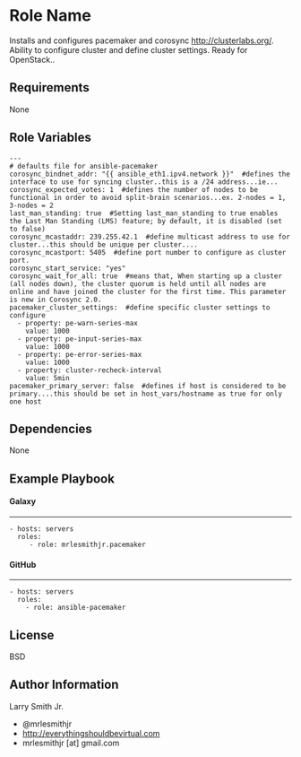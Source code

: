 Role Name
=========

Installs and configures pacemaker and corosync http://clusterlabs.org/. Ability to configure cluster and define cluster settings. Ready for OpenStack..

Requirements
------------

None

Role Variables
--------------

````
---
# defaults file for ansible-pacemaker
corosync_bindnet_addr: "{{ ansible_eth1.ipv4.network }}"  #defines the interface to use for syncing cluster..this is a /24 address...ie...
corosync_expected_votes: 1  #defines the number of nodes to be functional in order to avoid split-brain scenarios...ex. 2-nodes = 1, 3-nodes = 2
last_man_standing: true  #Setting last_man_standing to true enables the Last Man Standing (LMS) feature; by default, it is disabled (set to false)
corosync_mcastaddr: 239.255.42.1  #define multicast address to use for cluster...this should be unique per cluster....
corosync_mcastport: 5405  #define port number to configure as cluster port.
corosync_start_service: "yes"
corosync_wait_for_all: true  #means that, When starting up a cluster (all nodes down), the cluster quorum is held until all nodes are online and have joined the cluster for the first time. This parameter is new in Corosync 2.0.
pacemaker_cluster_settings:  #define specific cluster settings to configure
  - property: pe-warn-series-max
    value: 1000
  - property: pe-input-series-max
    value: 1000
  - property: pe-error-series-max
    value: 1000
  - property: cluster-recheck-interval
    value: 5min
pacemaker_primary_server: false  #defines if host is considered to be primary....this should be set in host_vars/hostname as true for only one host
````

Dependencies
------------

None

Example Playbook
----------------

#### Galaxy
-----------
    - hosts: servers
      roles:
         - role: mrlesmithjr.pacemaker
#### GitHub
-----------
    - hosts: servers
      roles:
        - role: ansible-pacemaker

License
-------

BSD

Author Information
------------------

Larry Smith Jr.
- @mrlesmithjr
- http://everythingshouldbevirtual.com
- mrlesmithjr [at] gmail.com
